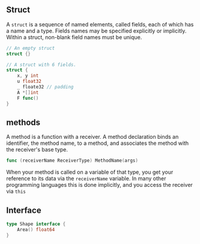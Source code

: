 ## Struct

A `struct` is a sequence of named elements, called fields, each of which has a name and a type.
Fields names may be specified explicitly or implicitly.
Within a struct, non-blank field names must be unique.

```go
// An empty struct
struct {}

// A struct with 6 fields.
struct {
	x, y int
	u float32
	_ floate32 // padding
	A *[]int
	F func()
}
```

## methods

A method is a function with a receiver. A method declaration binds an identifier, the method name, to a method, and associates the method with the receiver's base type.

```go
func (receiverName ReceiverType) MethodName(args)
```
When your method is called on a variable of that type, you get your reference to its data via the `receiverName` variable.
In many other programming languages this is done implicitly, and you access the receiver via `this`

## Interface

```go
type Shape interface {
	Area() float64
}
```